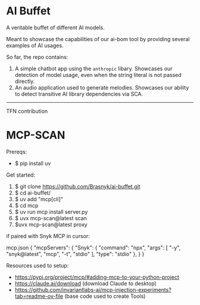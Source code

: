 # AI Buffet

A veritable buffet of different AI models.

Meant to showcase the capabilities of our ai-bom tool by providing several examples of AI usages.

So far, the repo contains:

1. A simple chatbot app using the `anthropic` libary. Showcases our detection of model usage, even when the string literal is not passed directly.
2. An audio application used to generate melodies. Showcases our ability to detect transitive AI library dependencies via SCA.

--- 
TFN contribution

# MCP-SCAN

Prereqs:
- $ pip install uv

Get started:
1. $ git clone https://github.com/Brasnyk/ai-buffet.git
2. $ cd ai-buffet/
3. $ uv add "mcp[cli]"
4. $ cd mcp
5. $ uv run mcp install server.py
6. $ uvx mcp-scan@latest scan
7. $uvx mcp-scan@latest proxy

if paired with Snyk MCP in cursor:

mcp.json
{
    "mcpServers": {
        "Snyk": {
            "command": "npx",
            "args": [
                "-y",
                "snyk@latest",
                "mcp",
                "-t",
                "stdio"
            ],
            "type": "stdio"
        },
    }
}

Resources used to setup:
- https://pypi.org/project/mcp/#adding-mcp-to-your-python-project
- https://claude.ai/download (download Claude to desktop)
- https://github.com/invariantlabs-ai/mcp-injection-experiments?tab=readme-ov-file (base code used to create Tools)

